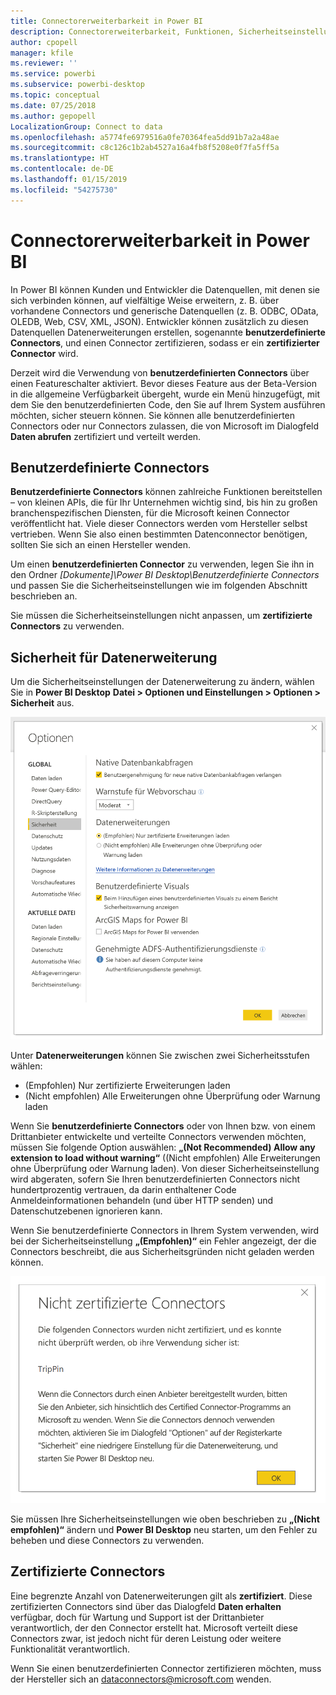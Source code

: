 ```yaml
---
title: Connectorerweiterbarkeit in Power BI
description: Connectorerweiterbarkeit, Funktionen, Sicherheitseinstellungen und zertifizierte Connectors
author: cpopell
manager: kfile
ms.reviewer: ''
ms.service: powerbi
ms.subservice: powerbi-desktop
ms.topic: conceptual
ms.date: 07/25/2018
ms.author: gepopell
LocalizationGroup: Connect to data
ms.openlocfilehash: a5774fe6979516a0fe70364fea5dd91b7a2a48ae
ms.sourcegitcommit: c8c126c1b2ab4527a16a4fb8f5208e0f7fa5ff5a
ms.translationtype: HT
ms.contentlocale: de-DE
ms.lasthandoff: 01/15/2019
ms.locfileid: "54275730"
---
```

# <a name="connector-extensibility-in-power-bi"></a>Connectorerweiterbarkeit in Power BI

In Power BI können Kunden und Entwickler die Datenquellen, mit denen sie sich verbinden können, auf vielfältige Weise erweitern, z. B. über vorhandene Connectors und generische Datenquellen (z. B. ODBC, OData, OLEDB, Web, CSV, XML, JSON). Entwickler können zusätzlich zu diesen Datenquellen Datenerweiterungen erstellen, sogenannte **benutzerdefinierte Connectors**, und einen Connector zertifizieren, sodass er ein **zertifizierter Connector** wird.

Derzeit wird die Verwendung von **benutzerdefinierten Connectors** über einen Featureschalter aktiviert. Bevor dieses Feature aus der Beta-Version in die allgemeine Verfügbarkeit übergeht, wurde ein Menü hinzugefügt, mit dem Sie den benutzerdefinierten Code, den Sie auf Ihrem System ausführen möchten, sicher steuern können. Sie können alle benutzerdefinierten Connectors oder nur Connectors zulassen, die von Microsoft im Dialogfeld **Daten abrufen** zertifiziert und verteilt werden.

## <a name="custom-connectors"></a>Benutzerdefinierte Connectors

**Benutzerdefinierte Connectors** können zahlreiche Funktionen bereitstellen – von kleinen APIs, die für Ihr Unternehmen wichtig sind, bis hin zu großen branchenspezifischen Diensten, für die Microsoft keinen Connector veröffentlicht hat. Viele dieser Connectors werden vom Hersteller selbst vertrieben. Wenn Sie also einen bestimmten Datenconnector benötigen, sollten Sie sich an einen Hersteller wenden.

Um einen **benutzerdefinierten Connector** zu verwenden, legen Sie ihn in den Ordner *\[Dokumente]\\Power BI Desktop\\Benutzerdefinierte Connectors* und passen Sie die Sicherheitseinstellungen wie im folgenden Abschnitt beschrieben an.

Sie müssen die Sicherheitseinstellungen nicht anpassen, um **zertifizierte Connectors** zu verwenden.

## <a name="data-extension-security"></a>Sicherheit für Datenerweiterung

Um die Sicherheitseinstellungen der Datenerweiterung zu ändern, wählen Sie in **Power BI Desktop** **Datei > Optionen und Einstellungen > Optionen > Sicherheit** aus.

![Legen Sie fest, ob Sie benutzerdefinierte Connectors mit Sicherheitsoptionen für die Datenerweiterung laden können.](media/desktop-connector-extensibility/data-extension-security-1.png)

Unter **Datenerweiterungen** können Sie zwischen zwei Sicherheitsstufen wählen:

* (Empfohlen) Nur zertifizierte Erweiterungen laden
* (Nicht empfohlen) Alle Erweiterungen ohne Überprüfung oder Warnung laden

Wenn Sie **benutzerdefinierte Connectors** oder von Ihnen bzw. von einem Drittanbieter entwickelte und verteilte Connectors verwenden möchten, müssen Sie folgende Option auswählen: **„(Not Recommended) Allow any extension to load without warning“** ((Nicht empfohlen) Alle Erweiterungen ohne Überprüfung oder Warnung laden). Von dieser Sicherheitseinstellung wird abgeraten, sofern Sie Ihren benutzerdefinierten Connectors nicht hundertprozentig vertrauen, da darin enthaltener Code Anmeldeinformationen behandeln (und über HTTP senden) und Datenschutzebenen ignorieren kann.

Wenn Sie benutzerdefinierte Connectors in Ihrem System verwenden, wird bei der Sicherheitseinstellung **„(Empfohlen)“** ein Fehler angezeigt, der die Connectors beschreibt, die aus Sicherheitsgründen nicht geladen werden können.

![Ein Dialogfeld beschreibt benutzerdefinierte Connectors, die aufgrund von Sicherheitseinstellungen nicht geladen werden können, in diesem Fall TripPin.](media/desktop-connector-extensibility/data-extension-security-2.png)

Sie müssen Ihre Sicherheitseinstellungen wie oben beschrieben zu **„(Nicht empfohlen)“** ändern und **Power BI Desktop** neu starten, um den Fehler zu beheben und diese Connectors zu verwenden.

## <a name="certified-connectors"></a>Zertifizierte Connectors

Eine begrenzte Anzahl von Datenerweiterungen gilt als **zertifiziert**. Diese zertifizierten Connectors sind über das Dialogfeld **Daten erhalten** verfügbar, doch für Wartung und Support ist der Drittanbieter verantwortlich, der den Connector erstellt hat. Microsoft verteilt diese Connectors zwar, ist jedoch nicht für deren Leistung oder weitere Funktionalität verantwortlich.

Wenn Sie einen benutzerdefinierten Connector zertifizieren möchten, muss der Hersteller sich an dataconnectors@microsoft.com wenden.
